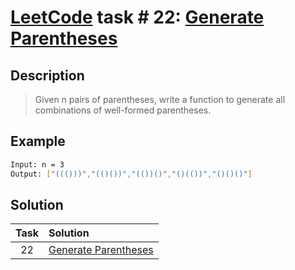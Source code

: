 # [LeetCode][leetcode] task # 22: [Generate Parentheses][task]

Description
-----------

> Given n pairs of parentheses, write a function
> to generate all combinations of well-formed parentheses.

Example
-------

```sh
Input: n = 3
Output: ["((()))","(()())","(())()","()(())","()()()"]
```

Solution
--------

| Task | Solution                         |
|:----:|:---------------------------------|
|  22  | [Generate Parentheses][solution] |


[leetcode]: <http://leetcode.com/>
[task]: <https://leetcode.com/problems/generate-parentheses/>
[solution]: <https://github.com/wellaxis/praxis-leetcode/blob/main/src/main/java/com/witalis/praxis/leetcode/task/h1/p22/option/Practice.java>
